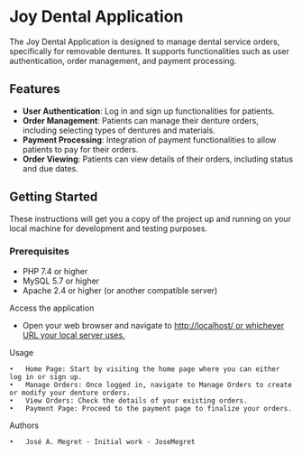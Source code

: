 # Joy Dental Application

The Joy Dental Application is designed to manage dental service orders, specifically for removable dentures. It supports functionalities such as user authentication, order management, and payment processing.

## Features

- **User Authentication**: Log in and sign up functionalities for patients.
- **Order Management**: Patients can manage their denture orders, including selecting types of dentures and materials.
- **Payment Processing**: Integration of payment functionalities to allow patients to pay for their orders.
- **Order Viewing**: Patients can view details of their orders, including status and due dates.

## Getting Started

These instructions will get you a copy of the project up and running on your local machine for development and testing purposes.

### Prerequisites

- PHP 7.4 or higher
- MySQL 5.7 or higher
- Apache 2.4 or higher (or another compatible server)

Access the application
- Open your web browser and navigate to [http://localhost/ or whichever URL your local server uses.
](https://ada.uprrp.edu/~jose.megret/FinalProyect/index.php)

Usage

	•	Home Page: Start by visiting the home page where you can either log in or sign up.
	•	Manage Orders: Once logged in, navigate to Manage Orders to create or modify your denture orders.
	•	View Orders: Check the details of your existing orders.
	•	Payment Page: Proceed to the payment page to finalize your orders.

Authors

	•	José A. Megret - Initial work - JoseMegret

